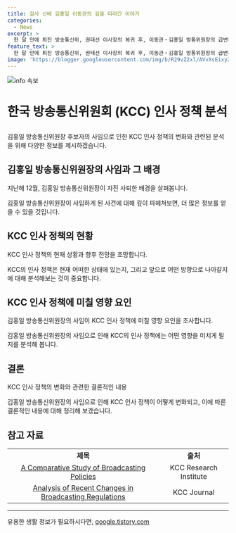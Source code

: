 ```yaml
---
title: 검사 선배 김홍일 이동관의 길을 따라간 이야기
categories:
  - News
excerpt: >
  한 달 만에 퇴진 방송통신위, 권태선 이사장의 복귀 후, 이동관‧김홍일 방통위원장의 급변하는 운명. 이들의 짧은 임기와 2인 체제 운영으로 인한 논란에 대한 분석. 지상파 재허가, YTN 민영화 등 정부 부처 파행에 대한 우려와 국민의 피해에 대한 우려까지 종합적으로 다뤘다.
feature_text: >
  한 달 만에 퇴진 방송통신위, 권태선 이사장의 복귀 후, 이동관‧김홍일 방통위원장의 급변하는 운명. 이들의 짧은 임기와 2인 체제 운영으로 인한 논란에 대한 분석. 지상파 재허가, YTN 민영화 등 정부 부처 파행에 대한 우려와 국민의 피해에 대한 우려까지 종합적으로 다뤘다.
image: 'https://blogger.googleusercontent.com/img/b/R29vZ2xl/AVvXsEixyZcFfHzMRdzZMjFBmAUKJYCLCGyLL1o632UiGVXcaFdKo_bkvkuCioo0uUKlGfBVcT3P84aROyZIXSBEx3Aw5nCQ3pTgDom1WDC4m8eifvWiAmWEEVb4x6G_l8C0QH225ldMjyaFvpxGEBGNO37VmDTDMHGhJPq73UglMfDca1-0aw/s1600/blogspot.png'
---
```


<p><img src="https://blogger.googleusercontent.com/img/b/R29vZ2xl/AVvXsEixyZcFfHzMRdzZMjFBmAUKJYCLCGyLL1o632UiGVXcaFdKo_bkvkuCioo0uUKlGfBVcT3P84aROyZIXSBEx3Aw5nCQ3pTgDom1WDC4m8eifvWiAmWEEVb4x6G_l8C0QH225ldMjyaFvpxGEBGNO37VmDTDMHGhJPq73UglMfDca1-0aw/s1600/blogspot.png" alt="info 속보" /></p>

<h1><p data-ke-size="size16">한국 방송통신위원회 (KCC) 인사 정책 분석</p></h1>

<p>김홍일 방송통신위원장 후보자의 사임으로 인한 KCC 인사 정책의 변화와 관련된 분석을 위해 다양한 정보를 제시하겠습니다.</p>

<h2 data-ke-size="size26">김홍일 방송통신위원장의 사임과 그 배경</h2>

<p data-ke-size="size16">지난해 12월, 김홍일 방송통신위원장이 자진 사퇴한 배경을 살펴봅니다.</p>

<p>김홍일 방송통신위원장이 사임하게 된 사건에 대해 깊이 파헤쳐보면, 더 많은 정보를 얻을 수 있을 것입니다.</p>

<h2 data-ke-size="size26">KCC 인사 정책의 현황</h2>

<p data-ke-size="size16">KCC 인사 정책의 현재 상황과 향후 전망을 조망합니다.</p>

<p>KCC의 인사 정책은 현재 어떠한 상태에 있는지, 그리고 앞으로 어떤 방향으로 나아갈지에 대해 분석해보는 것이 중요합니다.</p>

<h2 data-ke-size="size26">KCC 인사 정책에 미칠 영향 요인</h2>

<p data-ke-size="size16">김홍일 방송통신위원장의 사임이 KCC 인사 정책에 미칠 영향 요인을 조사합니다.</p>

<p>김홍일 방송통신위원장의 사임으로 인해 KCC의 인사 정책에는 어떤 영향을 미치게 될지를 분석해 봅니다.</p>

<h2 data-ke-size="size26">결론</h2>

<p data-ke-size="size16">KCC 인사 정책의 변화와 관련한 결론적인 내용</p>

<p>김홍일 방송통신위원장의 사임으로 인해 KCC 인사 정책이 어떻게 변화되고, 이에 따른 결론적인 내용에 대해 정리해 보겠습니다.</p>

<h2 data-ke-size="size26">참고 자료</h2>

<table>
    <tbody>
        <tr>
            <td style="text-align: center; height: 17px;"><b>제목</b></td>
            <td style="text-align: center; height: 17px;"><b>출처</b></td>
        </tr>
        <tr>
            <td style="text-align: center; height: 17px;"><a href="#">A Comparative Study of Broadcasting Policies</a></td>
            <td style="text-align: center; height: 17px;">KCC Research Institute</td>
        </tr>
        <tr>
            <td style="text-align: center; height: 17px;"><a href="#">Analysis of Recent Changes in Broadcasting Regulations</a></td>
            <td style="text-align: center; height: 17px;">KCC Journal</td>
        </tr>
    </tbody>
</table>

<p><hr></p>
유용한 생활 정보가 필요하시다면, <a href="https://qoogle.tistory.com" rel="dofollow">qoogle.tistory.com</a>


